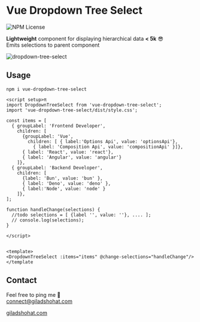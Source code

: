 # Vue Dropdown Tree Select

![NPM License](https://img.shields.io/npm/l/vue-dropdown-tree-select)

**Lightweight** component for displaying hierarchical data **< 5k** 😎 <br>
Emits selections to parent component

![dropdown-tree-select](https://github.com/gshohat/vue-dropdown-tree-select/assets/91323932/f02d53c2-1551-4dc1-a2bb-c3ef8f377cfc)

## Usage

`npm i vue-dropdown-tree-select`

```
<script setup>π
import DropdownTreeSelect from 'vue-dropdown-tree-select';
import 'vue-dropdown-tree-select/dist/style.css';

const items = [
  { groupLabel: 'Frontend Developer',
    children: [
      {groupLabel: 'Vue',
        children: [ { label:'Options Api', value: 'optionsApi'},
          { label: 'Composition Api', value: 'compositionApi' }]},
      { label: 'React', value: 'react'},
      { label: 'Angular', value: 'angular'}
    ]},
  { groupLabel: 'Backend Developer',
    children: [
      {label: 'Bun', value: 'bun' },
      { label: 'Deno', value: 'deno' },
      { label:'Node', value: 'node' }
    ]},
];

function handleChange(selections) {
  //todo selections = [ {label '', value: ''}, .... ];
  // console.log(selections);
}

</script>


<template>
<DropdownTreeSelect :items="items" @change-selections="handleChange"/>
</template
```


## Contact
Feel free to ping me 💫
<br>
connect@giladshohat.com

[giladshohat.com](https://giladshohat.com)

